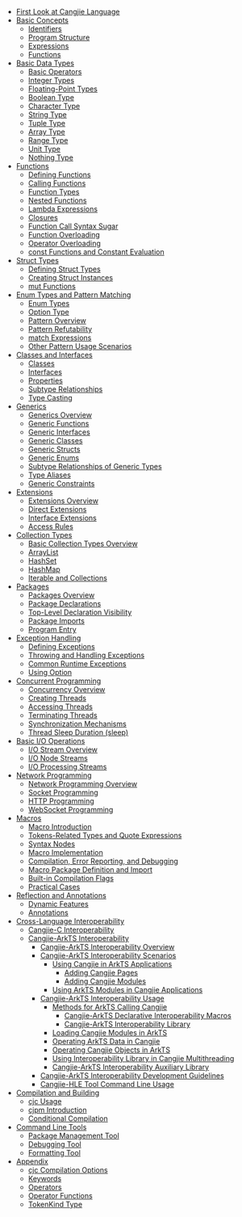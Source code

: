 - [First Look at Cangjie Language](source_en/first_understanding/basic.md)
- [Basic Concepts]()
    - [Identifiers](source_en/basic_programming_concepts/identifier.md)
    - [Program Structure](source_en/basic_programming_concepts/program_structure.md)
    - [Expressions](source_en/basic_programming_concepts/expression.md)
    - [Functions](source_en/basic_programming_concepts/function.md)
- [Basic Data Types]()
    - [Basic Operators](source_en/basic_data_type/basic_operators.md)
    - [Integer Types](source_en/basic_data_type/integer.md)
    - [Floating-Point Types](source_en/basic_data_type/float.md)
    - [Boolean Type](source_en/basic_data_type/bool.md)
    - [Character Type](source_en/basic_data_type/characters.md)
    - [String Type](source_en/basic_data_type/strings.md)
    - [Tuple Type](source_en/basic_data_type/tuple.md)
    - [Array Type](source_en/basic_data_type/array.md)
    - [Range Type](source_en/basic_data_type/range.md)
    - [Unit Type](source_en/basic_data_type/unit.md)
    - [Nothing Type](source_en/basic_data_type/nothing.md)
- [Functions]()
    - [Defining Functions](source_en/function/define_functions.md)
    - [Calling Functions](source_en/function/call_functions.md)
    - [Function Types](source_en/function/first_class_citizen.md)
    - [Nested Functions](source_en/function/nested_functions.md)
    - [Lambda Expressions](source_en/function/lambda.md)
    - [Closures](source_en/function/closure.md)
    - [Function Call Syntax Sugar](source_en/function/function_call_desugar.md)
    - [Function Overloading](source_en/function/function_overloading.md)
    - [Operator Overloading](source_en/function/operator_overloading.md)
    - [const Functions and Constant Evaluation](source_en/function/const_func_and_eval.md)
- [Struct Types]()
    - [Defining Struct Types](source_en/struct/define_struct.md)
    - [Creating Struct Instances](source_en/struct/create_instance.md)
    - [mut Functions](source_en/struct/mut.md)
- [Enum Types and Pattern Matching]()
    - [Enum Types](source_en/enum_and_pattern_match/enum.md)
    - [Option Type](source_en/enum_and_pattern_match/option_type.md)
    - [Pattern Overview](source_en/enum_and_pattern_match/pattern_overview.md)
    - [Pattern Refutability](source_en/enum_and_pattern_match/pattern_refutability.md)
    - [match Expressions](source_en/enum_and_pattern_match/match.md)
    - [Other Pattern Usage Scenarios](source_en/enum_and_pattern_match/other.md)
- [Classes and Interfaces]()
    - [Classes](source_en/class_and_interface/class.md)
    - [Interfaces](source_en/class_and_interface/interface.md)
    - [Properties](source_en/class_and_interface/prop.md)
    - [Subtype Relationships](source_en/class_and_interface/subtype.md)
    - [Type Casting](source_en/class_and_interface/typecast.md)
- [Generics]()
    - [Generics Overview](source_en/generic/generic_overview.md)
    - [Generic Functions](source_en/generic/generic_function.md)
    - [Generic Interfaces](source_en/generic/generic_interface.md)
    - [Generic Classes](source_en/generic/generic_class.md)
    - [Generic Structs](source_en/generic/generic_struct.md)
    - [Generic Enums](source_en/generic/generic_enum.md)
    - [Subtype Relationships of Generic Types](source_en/generic/generic_subtype.md)
    - [Type Aliases](source_en/generic/typealias.md)
    - [Generic Constraints](source_en/generic/generic_constraint.md)
- [Extensions]()
    - [Extensions Overview](source_en/extension/extend_overview.md)
    - [Direct Extensions](source_en/extension/direct_extension.md)
    - [Interface Extensions](source_en/extension/interface_extension.md)
    - [Access Rules](source_en/extension/access_rules.md)
- [Collection Types]()
    - [Basic Collection Types Overview](source_en/collections/collection_overview.md)
    - [ArrayList](source_en/collections/collection_arraylist.md)
    - [HashSet](source_en/collections/collection_hashset.md)
    - [HashMap](source_en/collections/collection_hashmap.md)
    - [Iterable and Collections](source_en/collections/collection_iterable_collections.md)
- [Packages]()
    - [Packages Overview](source_en/package/package_overview.md)
    - [Package Declarations](source_en/package/package_name.md)
    - [Top-Level Declaration Visibility](source_en/package/toplevel_access.md)
    - [Package Imports](source_en/package/import.md)
    - [Program Entry](source_en/package/entry.md)
- [Exception Handling]()
    - [Defining Exceptions](source_en/error_handle/exception_overview.md)
    - [Throwing and Handling Exceptions](source_en/error_handle/handle.md)
    - [Common Runtime Exceptions](source_en/error_handle/common_runtime_exceptions.md)
    - [Using Option](source_en/error_handle/use_option.md)
- [Concurrent Programming]()
    - [Concurrency Overview](source_en/concurrency/concurrency_overview.md)
    - [Creating Threads](source_en/concurrency/create_thread.md)
    - [Accessing Threads](source_en/concurrency/use_thread.md)
    - [Terminating Threads](source_en/concurrency/terminal_thread.md)
    - [Synchronization Mechanisms](source_en/concurrency/sync.md)
    - [Thread Sleep Duration (sleep)](source_en/concurrency/sleep.md)
- [Basic I/O Operations]()
    - [I/O Stream Overview](source_en/Basic_IO/basic_IO_overview.md)
    - [I/O Node Streams](source_en/Basic_IO/basic_IO_source_stream.md)
    - [I/O Processing Streams](source_en/Basic_IO/basic_IO_process_stream.md)
- [Network Programming]()
    - [Network Programming Overview](source_en/Net/net_overview.md)
    - [Socket Programming](source_en/Net/net_socket.md)
    - [HTTP Programming](source_en/Net/net_http.md)
    - [WebSocket Programming](source_en/Net/net_websocket.md)
- [Macros]()
    - [Macro Introduction](source_en/Macro/macro_introduction.md)
    - [Tokens-Related Types and Quote Expressions](source_en/Macro/Tokens_types_and_quote_expressions.md)
    - [Syntax Nodes](source_en/Macro/syntax_node.md)
    - [Macro Implementation](source_en/Macro/implementation_of_macros_ohos.md)
    - [Compilation, Error Reporting, and Debugging](source_en/Macro/compiling_error_reporting_and_debugging_ohos.md)
    - [Macro Package Definition and Import](source_en/Macro/defining_and_importing_macro_package.md)
    - [Built-in Compilation Flags](source_en/Macro/builtin_compilation_flags.md)
    - [Practical Cases](source_en/Macro/practical_case.md)
- [Reflection and Annotations]()
    - [Dynamic Features](source_en/reflect_and_annotation/dynamic_feature.md)
    - [Annotations](source_en/reflect_and_annotation/anno.md)
- [Cross-Language Interoperability]()
    - [Cangjie-C Interoperability](source_en/FFI/cangjie-c.md)
    - [Cangjie-ArkTS Interoperability]()
        - [Cangjie-ArkTS Interoperability Overview](source_en/FFI/cangjie-arkts/cangjie_arkts_overview.md)
        - [Cangjie-ArkTS Interoperability Scenarios](source_en/FFI/cangjie-arkts/interoperability_senario.md)
            - [Using Cangjie in ArkTS Applications](source_en/FFI/cangjie-arkts/using_cangjie.md)
                - [Adding Cangjie Pages](source_en/FFI/cangjie-arkts/add_cangjie_page.md)
                - [Adding Cangjie Modules](source_en/FFI/cangjie-arkts/add_cangjie_module.md)
            - [Using ArkTS Modules in Cangjie Applications](source_en/FFI/cangjie-arkts/using_arkts_module.md)
        - [Cangjie-ArkTS Interoperability Usage]()
            - [Methods for ArkTS Calling Cangjie](source_en/FFI/cangjie-arkts/method_of_ArkTS_calling_cangjie.md)
                - [Cangjie-ArkTS Declarative Interoperability Macros](source_en/FFI/cangjie-arkts/interoperability_macro.md)
                - [Cangjie-ArkTS Interoperability Library](source_en/FFI/cangjie-arkts/interoperability_lib.md)
            - [Loading Cangjie Modules in ArkTS](source_en/FFI/cangjie-arkts/arkts_import_cangjie.md)
            - [Operating ArkTS Data in Cangjie](source_en/FFI/cangjie-arkts/operating_ArkTS_data.md)
            - [Operating Cangjie Objects in ArkTS](source_en/FFI/cangjie-arkts/operating_cangjie_objects.md)
            - [Using Interoperability Library in Cangjie Multithreading](source_en/FFI/cangjie-arkts/using_interoperability_lib_multithread.md)
            - [Cangjie-ArkTS Interoperability Auxiliary Library](source_en/FFI/cangjie-arkts/auxiliary_lib.md)
        - [Cangjie-ArkTS Interoperability Development Guidelines](source_en/FFI/cangjie-arkts/interop_guidelines.md)
        - [Cangjie-HLE Tool Command Line Usage](source_en/FFI/cangjie-arkts/HLE_usage.md)
- [Compilation and Building]()
    - [cjc Usage](source_en/compile_and_build/cjc_usage_OHOS.md)
    - [cjpm Introduction](source_en/compile_and_build/cjpm_usage_OHOS.md)
    - [Conditional Compilation](source_en/compile_and_build/conditional_compilation.md)
- [Command Line Tools](source_en/cmd_tools/command_line_overview.md)
    - [Package Management Tool](source_en/cmd_tools/cjpm_manual.md)
    - [Debugging Tool](source_en/cmd_tools/cjdb_manual.md)
    - [Formatting Tool](source_en/cmd_tools/cjfmt_manual.md)
- [Appendix]()
    - [cjc Compilation Options](source_en/Appendix/compile_options_OHOS.md)
    - [Keywords](source_en/Appendix/keyword.md)
    - [Operators](source_en/Appendix/operator.md)
    - [Operator Functions](source_en/Appendix/operator_function.md)
    - [TokenKind Type](source_en/Appendix/tokenkind_type.md)
